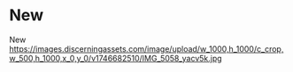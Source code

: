 # New
New
https://images.discerningassets.com/image/upload/w_1000,h_1000/c_crop,w_500,h_1000,x_0,y_0/v1746682510/IMG_5058_yacv5k.jpg
